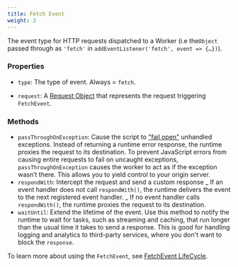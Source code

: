 ```yaml
---
title: Fetch Event
weight: 3
---
```


The event type for HTTP requests dispatched to a Worker (i.e the`Object` passed through as `'fetch'` in `addEventListener('fetch', event => {…})`).

### Properties

- `type`: The type of event. Always = `fetch`.

- `request`: A [Request Object](/reference/runtime/apis/fetch#Request) that represents the request triggering `FetchEvent`.

### Methods

- `passThroughOnException`: Cause the script to ["fail open"](https://community.microfocus.com/t5/Security-Blog/Security-Fundamentals-Part-1-Fail-Open-vs-Fail-Closed/ba-p/283747) unhandled exceptions. Instead of returning a runtime error response, the runtime proxies the request to its destination. To prevent JavaScript errors from causing entire requests to fail on uncaught exceptions, `passThroughOnException` causes the worker to act as if the exception wasn’t there. This allows you to yield control to your origin server.
- `respondWith`: Intercept the request and send a custom response
  _ If an event handler does not call `respondWith()`, the runtime delivers the event to the next registered event handler.
  _ If no event handler calls `respondWith()`, the runtime proxies the request to its destination.
- `waitUntil`: Extend the lifetime of the event. Use this method to notify the runtime to wait for tasks, such as streaming and caching, that run longer than the usual time it takes to send a response. This is good for handling logging and analytics to third-party services, where you don't want to block the `response`.

To learn more about using the `FetchEvent`, see [FetchEvent LifeCycle](/reference/workers-concepts/fetch-event-lifecycle).
